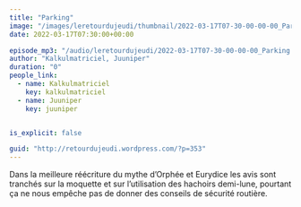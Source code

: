 ```yaml
---
title: "Parking"
image: "/images/leretourdujeudi/thumbnail/2022-03-17T07-30-00-00-00_Parking.jpg"
date: 2022-03-17T07:30:00+00:00

episode_mp3: "/audio/leretourdujeudi/2022-03-17T07-30-00-00-00_Parking.mp3"
author: "Kalkulmatriciel, Juuniper"
duration: "0"
people_link: 
  - name: Kalkulmatriciel
    key: kalkulmatriciel
  - name: Juuniper
    key: juuniper


is_explicit: false

guid: "http://retourdujeudi.wordpress.com/?p=353"
---
```


<PodcastHeader/>

<!-- ECRIRE LA DESCRIPTION DE L'EPISODE SOUS CETTE LIGNE -->

<p>Dans la meilleure réécriture du mythe d’Orphée et Eurydice les avis sont tranchés sur la moquette et sur l’utilisation des hachoirs demi-lune, pourtant ça ne nous empêche pas de donner des conseils de sécurité routière.</p>



<img src="/resources/leretourdujeudi/2022-03-17T07-30-00-00-00_Parking/ep41-parking.jpg" alt="">



 
<a href="" rel="nofollow"></a>
 


